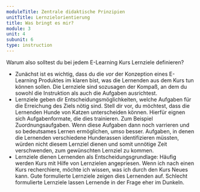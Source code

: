 ```yaml
---
moduleTitle: Zentrale didaktische Prinzipien
unitTitle: Lernzielorientierung
title: Was bringt es mir?
module: 3
unit: 4
subunit: 6
type: instruction
---
```


Warum also solltest du bei jedem E-Learning Kurs Lernziele definieren? 

* Zunächst ist es wichtig, dass du die *vor* der Konzeption eines E-Learning Produktes im klaren bist, was die Lernenden aus dem Kurs tun können sollen. Die Lernziele sind sozusagen der Kompaß, an dem du sowohl die Instruktion als auch die Aufgaben ausrichtest. 
* Lernziele geben dir Entscheidungsmöglichkeiten, welche Aufgaben für die Erreichung des Ziels nötig sind. Stell dir vor, du möchtest, dass die Lernenden Hunde von Katzen unterscheiden können. Hierfür eignen sich Aufgabenformate, die dies trainieren. Zum Beispiel Zuordnungsaufgaben. Wenn diese Aufgaben dann noch varrieren und so bedeutsames Lernen ermöglichen, umso besser. Aufgaben, in denen die Lernenden verschiedene Hunderassen identifizieren müssten, würden nicht diesem Lernziel dienen und somit unnötige Zeit verschwenden, zum gewünschten Lernziel zu kommen.
* Lernziele dienen Lernenden als Entscheidungsgrundlage: Häufig werden Kurs mit Hilfe von Lernzielen angepriesen. Wenn ich nach einen Kurs recherchiere, möchte ich wissen, was ich durch den Kurs Neues kann. Gute formulierte Lernziele zeigen dies Lernenden auf. Schlecht formulierte Lernziele lassen Lernende in der Frage eher im Dunkeln.

